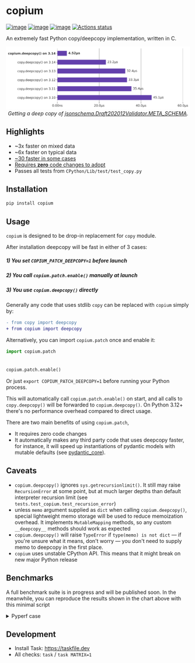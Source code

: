 # copium

[![image](https://img.shields.io/pypi/v/copium.svg)](https://pypi.python.org/pypi/copium)
[![image](https://img.shields.io/pypi/l/copium.svg)](https://pypi.python.org/pypi/copium)
[![image](https://img.shields.io/pypi/pyversions/copium.svg)](https://pypi.python.org/pypi/copium)
[![Actions status](https://github.com/Bobronium/copium/actions/workflows/build.yml/badge.svg)](https://github.com/Bobronium/copium/actions)

An extremely fast Python copy/deepcopy implementation, written in C.

<div align="center">
  <picture>
    <source srcset="https://raw.githubusercontent.com/Bobronium/copium/main/assets/chart_dark.svg" media="(prefers-color-scheme: dark)">
    <source srcset="https://raw.githubusercontent.com/Bobronium/copium/main/assets/chart_light_with_alternatives.svg" media="(prefers-color-scheme: light)">
    <img src="https://raw.githubusercontent.com/Bobronium/copium/main/assets/chart_light.svg" alt="Benchmark results bar chart">
  </picture>
</div>

<div align="center">
  <i>Getting a deep copy of <a href="https://github.com/python-jsonschema/jsonschema/blob/0798cd7a59caea669e2de2ecac9c6e2dfcb57f6d/jsonschema/validators.py#L812">jsonschema.Draft202012Validator.META_SCHEMA</a>.</i>
</div>

## Highlights

- ~3x faster on mixed data
- ~6x faster on typical data
- [~30 faster in some cases](#benchmarks)
- [Requires **zero** code changes to adopt](#1-you-set-copium_patch_deepcopy1-before-launch)
- Passes all tests from `CPython/Lib/test/test_copy.py`

## Installation

```bash
pip install copium
```

## Usage

`copium` is designed to be drop-in replacement for `copy` module.

After installation deepcopy will be fast in either of 3 cases:

##### 1) You set `COPIUM_PATCH_DEEPCOPY=1` before launch

##### 2) You call `copium.patch.enable()` manually at launch

##### 3) You use `copium.deepcopy()` directly

Generally any code that uses stdlib `copy` can be replaced with `copium` simply by:

```diff
- from copy import deepcopy
+ from copium import deepcopy
```

Alternatively, you can import `copium.patch` once and enable it:

```python
import copium.patch


copium.patch.enable()
```

Or just `export COPIUM_PATCH_DEEPCOPY=1` before running your Python process.

This will automatically call `copium.patch.enable()` on start, and all calls to `copy.deepcopy()` will be forwarded to
`copium.deepcopy()`. On Python 3.12+ there's no performance overhead compared to direct
usage.

There are two main benefits of using `copium.patch`,

- It requires zero code changes
- It automatically makes any third party code that uses deepcopy faster, for
  instance, it will speed up instantiations of pydantic
  models with mutable defaults
  \(see [pydantic_core](https://github.com/pydantic/pydantic-core/blob/f1239f81d944bcda84bffec64527d46f041ccc9e/src/validators/with_default.rs#L23)).

## Caveats

- `copium.deepcopy()` ignores `sys.getrecursionlimit()`. It still may raise `RecursionError` at some point, but at much
  larger depths than default interpreter recursion limit (see `tests.test_copium.test_recursion_error`)
- unless `memo` argument supplied as `dict` when calling `copium.deepcopy()`, special lightweight memo storage will be
  used to reduce memoization overhead. It implements `MutableMapping` methods, so any custom `__deepcopy__` methods
  should work as expected
- `copium.deepcopy()` will raise `TypeError` if `type(memo) is not dict` — if you're unsure what it means, don't worry —
  you don't need to supply memo to deepcopy in the first place.
- `copium` uses unstable CPython API. This means that it might break on new major Python release

## Benchmarks

A full benchmark suite is in progress and will be published soon.
In the meanwhile, you can reproduce the results shown in the chart above with this minimal script

<details>
<summary>Pyperf case</summary>

```shell
cat > benchmark.py << 'PY'
# /// script
# requires-python = ">=3.10"
# dependencies = [
#     "pyperf",
#     "copium",
# ]
# ///
import pyperf

runner = pyperf.Runner()

setup = """
import copy
from decimal import Decimal

payload = {
        "a": 1,
        "b": (b := [(1, 2, 3), (4, 5, 6)]),
        "c": [Decimal("3.14"), complex(), [], (), frozenset(), b],
}
"""

runner.timeit(name="deepcopy", stmt=f"b=copy.deepcopy(payload)", setup=setup)
PY
```

```shell
uv run --python 3.14t benchmark.py -q -o copy3.14t.json && \
COPIUM_PATCH_DEEPCOPY=1 PYTHON_GIL=0 \
uv run --python 3.14t benchmark.py -q -o copium3.14t.json --copy-env && \
uvx pyperf compare_to copy3.14t.json copium3.14t.json --table
```

Output:

```shell
deepcopy: Mean +- std dev: 20.8 us +- 1.6 us
deepcopy: Mean +- std dev: 928 ns +- 11 ns
+--------------+---------+--------------------+
| Benchmark | copy    | copium                |
+===========+=========+=======================+
| deepcopy  | 20.8 us | 928 ns: 22.40x faster |
+-----------+---------+-----------------------+
```

```shell
❯ uv run --python 3.13 benchmark.py -q -o copy3.13.json && \
COPIUM_PATCH_DEEPCOPY=1 \
uv run --python 3.13 benchmark.py -q -o copium3.13.json --copy-env && \
uvx pyperf compare_to copy3.13.json copium3.13.json --table
```

```shell
deepcopy: Mean +- std dev: 10.8 us +- 0.9 us
deepcopy: Mean +- std dev: 880 ns +- 23 ns
+-----------+-----------+-----------------------+
| Benchmark | copy3.13t | copium3.13t           |
+===========+===========+=======================+
| deepcopy  | 10.8 us   | 880 ns: 12.26x faster |
+-----------+-----------+-----------------------+
```

```shell
❯ uv run --python 3.13t benchmark.py -q -o copy3.13t.json && \
COPIUM_PATCH_DEEPCOPY=1 PYTHON_GIL=0 \
uv run --python 3.13t benchmark.py -q -o copium3.13t.json --copy-env && \
uvx pyperf compare_to copy3.13t.json copium3.13t.json --table
```

```shell
deepcopy: Mean +- std dev: 29.0 us +- 6.7 us
deepcopy: Mean +- std dev: 942 ns +- 29 ns
+-----------+-----------+-----------------------+
| Benchmark | copy3.13t | copium3.13t           |
+===========+===========+=======================+
| deepcopy  | 29.0 us   | 942 ns: 30.84x faster |
+-----------+-----------+-----------------------+
```

</details>

## Development

- Install Task: https://taskfile.dev
- All checks: `task` / `task MATRIX=1`
